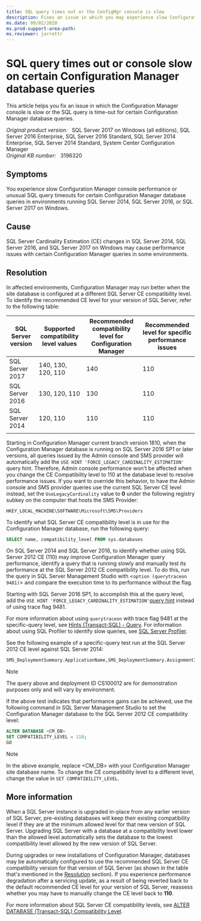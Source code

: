 ```yaml
---
title: SQL query times out or the ConfigMgr console is slow
description: Fixes an issue in which you may experience slow Configuration Manager console performance or unusual SQL query timeouts for certain Configuration Manager database queries in environments running SQL Server 2017, SQL Server 2016, or SQL Server 2014.
ms.date: 09/02/2020
ms.prod-support-area-path:
ms.reviewer: jarrettr
---
```

# SQL query times out or console slow on certain Configuration Manager database queries

This article helps you fix an issue in which the Configuration Manager console is slow or the SQL query is time-out for certain Configuration Manager database queries.

_Original product version:_ &nbsp; SQL Server 2017 on Windows (all editions), SQL Server 2016 Enterprise, SQL Server 2016 Standard, SQL Server 2014 Enterprise, SQL Server 2014 Standard, System Center Configuration Manager  
_Original KB number:_ &nbsp; 3196320

## Symptoms

You experience slow Configuration Manager console performance or unusual SQL query timeouts for certain Configuration Manager database queries in environments running SQL Server 2014, SQL Server 2016, or SQL Server 2017 on Windows.

## Cause

SQL Server Cardinality Estimation (CE) changes in SQL Server 2014, SQL Server 2016, and SQL Server 2017 on Windows may cause performance issues with certain Configuration Manager queries in some environments.

## Resolution

In affected environments, Configuration Manager may run better when the site database is configured at a different SQL Server CE compatibility level. To identify the recommended CE level for your version of SQL Server, refer to the following table:

|SQL Server version|Supported compatibility level values|Recommended compatibility level for Configuration Manager|Recommended level for specific performance issues|
|---|---|---|---|
|SQL Server 2017|140, 130, 120, 110|140|110|
|SQL Server 2016|130, 120, 110|130|110|
|SQL Server 2014|120, 110|110|110|
|||||

Starting in Configuration Manager current branch version 1810, when the Configuration Manager database is running on SQL Server 2016 SP1 or later versions, all queries issued by the Admin console and SMS provider will automatically add the `USE HINT 'FORCE_LEGACY_CARDINALITY_ESTIMATION'` query hint. Therefore, Admin console performance won't be affected when you change the CE Compatibility level to 110 at the database level to resolve performance issues. If you want to override this behavior, to have the Admin console and SMS provider queries use the current SQL Server CE level instead, set the `UseLegacyCardinality` value to **0** under the following registry subkey on the computer that hosts the SMS Provider:

`HKEY_LOCAL_MACHINE\SOFTWARE\Microsoft\SMS\Providers`

To identify what SQL Server CE compatibility level is in use for the Configuration Manager database, run the following query:

```sql
SELECT name, compatibility_level FROM sys.databases
```

On SQL Server 2014 and SQL Server 2016, to identify whether using SQL Server 2012 CE (110) may improve Configuration Manager query performance, identify a query that is running slowly and manually test its performance at the SQL Server 2012 CE compatibility level. To do this, run the query in SQL Server Management Studio with <`option (querytraceon 9481)`> and compare the execution time to its performance without the flag.

Starting with SQL Server 2016 SP1, to accomplish this at the query level, add the `USE HINT 'FORCE_LEGACY_CARDINALITY_ESTIMATION'`[query hint](/sql/t-sql/queries/hints-transact-sql-query?view=sql-server-2017) instead of using trace flag 9481.

For more information about using `querytraceon` with trace flag 9481 at the specific-query level, see [Hints (Transact-SQL) - Query](/sql/t-sql/queries/hints-transact-sql-query?view=sql-server-2017). For information about using SQL Profiler to identify slow queries, see [SQL Server Profiler](/sql/tools/sql-server-profiler/sql-server-profiler?view=sql-server-ver15&viewFallbackFrom=sql-server-2014).

See the following example of a specific-query test run at the SQL Server 2012 CE level against SQL Server 2014:

```sql
SMS_DeploymentSummary.ApplicationName,SMS_DeploymentSummary.AssignmentID,SMS_DeploymentSummary.CI_ID,SMS_DeploymentSummary.CollectionID,SMS_DeploymentSummary.CollectionName,SMS_DeploymentSummary.CreationTime,SMS_DeploymentSummary.DeploymentID,SMS_DeploymentSummary.DeploymentIntent,SMS_DeploymentSummary.DeploymentTime,SMS_DeploymentSummary.DesiredConfigType,SMS_DeploymentSummary.EnforcementDeadline,SMS_DeploymentSummary.FeatureType,SMS_DeploymentSummary.ModelName,SMS_DeploymentSummary.ModificationTime,SMS_DeploymentSummary.NumberErrors,SMS_DeploymentSummary.NumberInProgress,SMS_DeploymentSummary.NumberOther,SMS_DeploymentSummary.NumberSuccess,SMS_DeploymentSummary.NumberTargeted,SMS_DeploymentSummary.NumberUnknown,SMS_DeploymentSummary.ObjectTypeID,SMS_DeploymentSummary.PackageID,SMS_DeploymentSummary.PolicyModelID,SMS_DeploymentSummary.ProgramName,SMS_DeploymentSummary.SecuredObjectId,SMS_DeploymentSummary.SoftwareName,SMS_DeploymentSummary.SummarizationTime,SMS_DeploymentSummary.SummaryType from fn_DeploymentSummary(1033) AS SMS_DeploymentSummary where SMS_DeploymentSummary.DeploymentID = N'CS100012' option (querytraceon 9481)
```

> [!NOTE]
> The query above and deployment ID CS100012 are for demonstration purposes only and will vary by environment.

If the above test indicates that performance gains can be achieved, use the following command in SQL Server Management Studio to set the Configuration Manager database to the SQL Server 2012 CE compatibility level:

```sql
ALTER DATABASE <CM_DB>
SET COMPATIBILITY_LEVEL = 110;
GO
```

> [!NOTE]
> In the above example, replace \<CM_DB> with your Configuration Manager site database name. To change the CE compatibility level to a different level, change the value in `SET COMPATIBILITY_LEVEL`.

## More information

When a SQL Server instance is upgraded in-place from any earlier version of SQL Server, pre-existing databases will keep their existing compatibility level if they are at the minimum allowed level for that new version of SQL Server. Upgrading SQL Server with a database at a compatibility level lower than the allowed level automatically sets the database to the lowest compatibility level allowed by the new version of SQL Server.

During upgrades or new installations of Configuration Manager, databases may be automatically configured to use the recommended SQL Server CE compatibility version for that version of SQL Server (as shown in the table that's mentioned in the [Resolution](#resolution) section). If you experience performance degradation after a servicing update, as a result of being reverted back to the default recommended CE level for your version of SQL Server, reassess whether you may have to manually change the CE level back to **110**.

For more information about SQL Server CE compatibility levels, see [ALTER DATABASE (Transact-SQL) Compatibility Level](/sql/t-sql/statements/alter-database-transact-sql-compatibility-level?view=sql-server-ver15).
